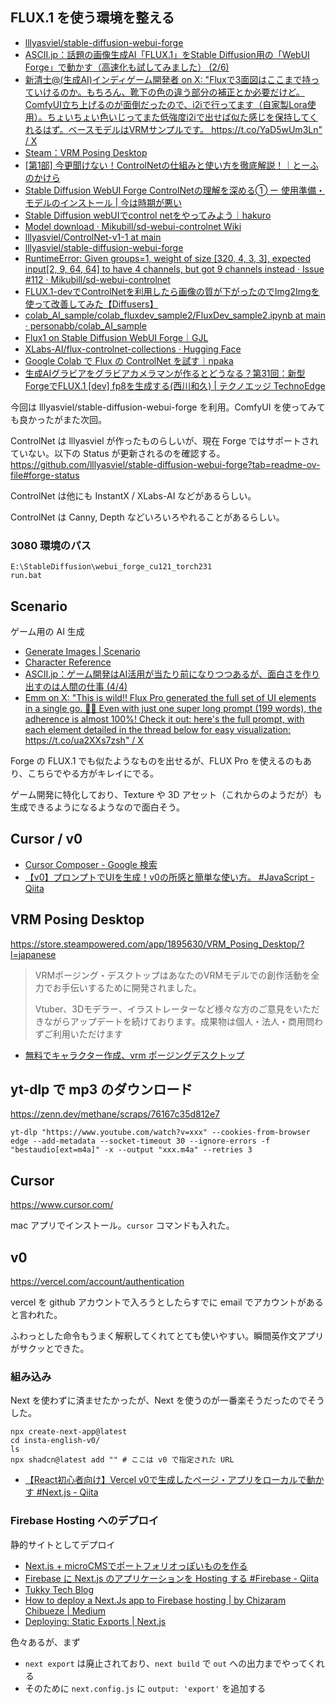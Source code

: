 ## FLUX.1 を使う環境を整える

- [lllyasviel/stable-diffusion-webui-forge](https://github.com/lllyasviel/stable-diffusion-webui-forge?tab=readme-ov-file)
- [ASCII.jp：話題の画像生成AI「FLUX.1」をStable Diffusion用の「WebUI Forge」で動かす（高速化も試してみました） (2/6)](https://ascii.jp/elem/000/004/215/4215695/2/)
- [新清士@(生成AI)インディゲーム開発者 on X: "Fluxで3面図はここまで持っていけるのか。もちろん、靴下の色の違う部分の補正とか必要だけど。ComfyUI立ち上げるのが面倒だったので、i2iで行ってます（自家製Lora使用）。ちょいちょい色いじってまた低強度i2iで出せば似た感じを保持してくれるはず。ベースモデルはVRMサンプルです。 https://t.co/YaD5wUm3Ln" / X](https://x.com/kiyoshi_shin/status/1833510880287592809)
- [Steam：VRM Posing Desktop](https://store.steampowered.com/app/1895630/VRM_Posing_Desktop/)
- [[第1部] 今更聞けない！ControlNetの仕組みと使い方を徹底解説！｜とーふのかけら](https://note.com/konapieces/n/n95399958196e)
- [Stable Diffusion WebUI Forge ControlNetの理解を深める➀ ー 使用準備・モデルのインストール | 今は時期が悪い](https://www.jikigawarui.com/programing/aiprograming/generate/controlnet/)
- [Stable Diffusion webUIでcontrol netをやってみよう｜hakuro](https://note.com/gentle_dietes302/n/nb32cd87ef3a3)
- [Model download · Mikubill/sd-webui-controlnet Wiki](https://github.com/Mikubill/sd-webui-controlnet/wiki/Model-download)
- [lllyasviel/ControlNet-v1-1 at main](https://huggingface.co/lllyasviel/ControlNet-v1-1/tree/main)
- [lllyasviel/stable-diffusion-webui-forge](https://github.com/lllyasviel/stable-diffusion-webui-forge?tab=readme-ov-file)
- [RuntimeError: Given groups=1, weight of size [320, 4, 3, 3], expected input[2, 9, 64, 64] to have 4 channels, but got 9 channels instead · Issue #112 · Mikubill/sd-webui-controlnet](https://github.com/Mikubill/sd-webui-controlnet/issues/112)
- [FLUX.1-devでControlNetを利用したら画像の質が下がったのでImg2Imgを使って改善してみた【Diffusers】](https://zenn.dev/asap/articles/912d6de879d006)
- [colab_AI_sample/colab_fluxdev_sample2/FluxDev_sample2.ipynb at main · personabb/colab_AI_sample](https://github.com/personabb/colab_AI_sample/blob/main/colab_fluxdev_sample2/FluxDev_sample2.ipynb)
- [Flux1 on Stable Diffusion WebUI Forge｜GJL](https://note.com/198619891990/n/na2c27c9fa083)
- [XLabs-AI/flux-controlnet-collections · Hugging Face](https://huggingface.co/XLabs-AI/flux-controlnet-collections)
- [Google Colab で Flux の ControlNet を試す｜npaka](https://note.com/npaka/n/n8254fd8d4af1)
- [生成AIグラビアをグラビアカメラマンが作るとどうなる？第31回：新型ForgeでFLUX.1 [dev] fp8を生成する(西川和久) | テクノエッジ TechnoEdge](https://www.techno-edge.net/article/2024/08/29/3621.html)

今回は lllyasviel/stable-diffusion-webui-forge を利用。ComfyUI を使ってみても良かったがまた次回。

ControlNet は lllyasviel が作ったものらしいが、現在 Forge ではサポートされていない。以下の Status が更新されるのを確認する。  
https://github.com/lllyasviel/stable-diffusion-webui-forge?tab=readme-ov-file#forge-status

ControlNet は他にも InstantX / XLabs-AI などがあるらしい。

ControlNet は Canny, Depth などいろいろやれることがあるらしい。

### 3080 環境のパス

```
E:\StableDiffusion\webui_forge_cu121_torch231  
run.bat
```

## Scenario

ゲーム用の AI 生成

- [Generate Images | Scenario](https://app.scenario.com/images/new?teamId=team_8pwcWNkLg6FnrvrPTrA118w6&modelId=flux.1-pro&openAssetId=asset_JVfKqAqDVFTmRJCyNzUY54Ag)
- [Character Reference](https://help.scenario.com/character-reference)
- [ASCII.jp：ゲーム開発はAI活用が当たり前になりつつあるが、面白さを作り出すのは人間の仕事 (4/4)](https://ascii.jp/elem/000/004/223/4223191/4/)
- [Emm on X: "This is wild!! Flux Pro generated the full set of UI elements in a single go. 🤯🔥 Even with just one super long prompt (199 words), the adherence is almost 100%! Check it out: here's the full prompt, with each element detailed in the thread below for easy visualization: https://t.co/ua2XXs7zsh" / X](https://twitter.com/emmanuel_2m/status/1832880196900499898?ref_src=twsrc%5Etfw%7Ctwcamp%5Etweetembed%7Ctwterm%5E1832880196900499898%7Ctwgr%5E711a65077c45b400f3d7754485ef52d5eb104505%7Ctwcon%5Es1_&ref_url=https%3A%2F%2Fascii.jp%2Felem%2F000%2F004%2F223%2F4223191%2F4%2F)

Forge の FLUX.1 でも似たようなものを出せるが、FLUX Pro を使えるのもあり、こちらでやる方がキレイにでる。

ゲーム開発に特化しており、Texture や 3D アセット（これからのようだが）も生成できるようになるようなので面白そう。

## Cursor / v0

- [Cursor Composer - Google 検索](https://www.google.com/search?q=Cursor+Composer&oq=Cursor+Composer&gs_lcrp=EgZjaHJvbWUyBggAEEUYOagCALACAA&sourceid=chrome&ie=UTF-8)
- [【v0】プロンプトでUIを生成！v0の所感と簡単な使い方。 #JavaScript - Qiita](https://qiita.com/kad/items/2e1633c2573999f128ec)

## VRM Posing Desktop

https://store.steampowered.com/app/1895630/VRM_Posing_Desktop/?l=japanese
> VRMポージング・デスクトップはあなたのVRMモデルでの創作活動を全力でお手伝いするために開発されました。
>
>Vtuber、3Dモデラー、イラストレーターなど様々な方のご意見をいただきながらアップデートを続けております。成果物は個人・法人・商用問わずご利用いただけます

- [無料でキャラクター作成、vrm ポージングデスクトップ](https://b-ume.net/vroid-studio%E3%81%A7vrm-posing-desktop%E3%80%81%E4%BD%BF%E3%81%A3%E3%81%A6%E3%81%BF%E3%81%9F%EF%BC%81%E2%91%A0%E3%82%A4%E3%83%B3%E3%82%B9%E3%83%88%E3%83%BC%E3%83%AB%EF%BD%9E%E8%B5%B7%E5%8B%95/)

## yt-dlp で mp3 のダウンロード

https://zenn.dev/methane/scraps/76167c35d812e7

```
yt-dlp "https://www.youtube.com/watch?v=xxx" --cookies-from-browser edge --add-metadata --socket-timeout 30 --ignore-errors -f "bestaudio[ext=m4a]" -x --output "xxx.m4a" --retries 3
```

## Cursor

https://www.cursor.com/

mac アプリでインストール。`cursor` コマンドも入れた。

## v0

https://vercel.com/account/authentication

vercel を github アカウントで入ろうとしたらすでに email でアカウントがあると言われた。

ふわっとした命令もうまく解釈してくれてとても使いやすい。瞬間英作文アプリがサクッとできた。

### 組み込み

Next を使わずに済ませたかったが、Next を使うのが一番楽そうだったのでそうした。

```
npx create-next-app@latest
cd insta-english-v0/
ls
npx shadcn@latest add "" # ここは v0 で指定された URL
```

- [【React初心者向け】Vercel v0で生成したページ・アプリをローカルで動かす #Next.js - Qiita](https://qiita.com/nekoniii3/items/e8aaf7762110a8be9b84)

### Firebase Hosting へのデプロイ

静的サイトとしてデプロイ

- [Next.js + microCMSでポートフォリオっぽいものを作る](https://zenn.dev/ym5754n/scraps/248ec6c4cb0d63)
- [Firebase に Next.js のアプリケーションを Hosting する #Firebase - Qiita](https://qiita.com/takiguchi-yu/items/5d22048b578bd311b996)
- [Tukky Tech Blog](https://tukkytech.com/blog/eslint-ignore/)
- [How to deploy a Next.Js app to Firebase hosting | by Chizaram Chibueze | Medium](https://medium.com/@chizy7/how-to-deploy-a-next-js-app-to-firebase-hosting-5a44b1d5cdf0)
- [Deploying: Static Exports | Next.js](https://nextjs.org/docs/app/building-your-application/deploying/static-exports)

色々あるが、まず
- `next export` は廃止されており、`next build` で `out` への出力までやってくれる
- そのために `next.config.js` に `output: 'export'` を追加する